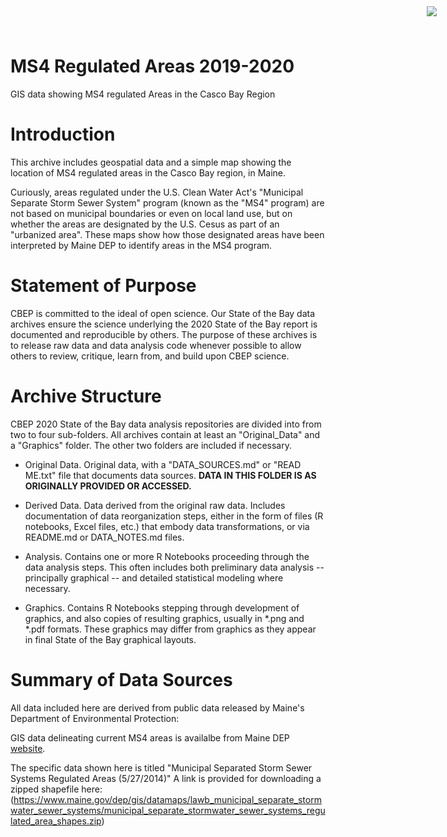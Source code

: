 # MS4 Regulated Areas 2019-2020

<img
    src="https://www.cascobayestuary.org/wp-content/uploads/2014/04/logo_sm.jpg"
    style="position:absolute;top:10px;right:50px;" />


GIS data showing MS4 regulated Areas in the Casco Bay Region

# Introduction
This archive includes geospatial data and a simple map showing the location
of MS4 regulated areas in the Casco Bay region, in Maine.

Curiously, areas regulated under the U.S. Clean Water Act's "Municipal 
Separate Storm Sewer System" program (known as the "MS4" program) are not 
based on municipal boundaries or even on local land use, but on whether the 
areas are designated by the U.S. Cesus as part of an "urbanized area". These
maps show how those designated areas have been interpreted by Maine DEP 
to identify areas in the MS4 program.

# Statement of Purpose
CBEP is committed to the ideal of open science.  Our State of the Bay data
archives ensure the science underlying the 2020 State of the Bay report is
documented and reproducible by others. The purpose of these archives is to
release raw data and data analysis code whenever possible to allow others to
review, critique, learn from, and build upon CBEP science.

# Archive Structure
CBEP 2020 State of the Bay data analysis repositories are divided into from two
to four sub-folders.  All archives contain at least an "Original_Data" and a
"Graphics" folder.  The other two folders are included if necessary.

- Original Data.  Original data, with a "DATA_SOURCES.md" or "READ ME.txt" file 
that documents data sources.
**DATA IN THIS FOLDER IS AS ORIGINALLY PROVIDED OR ACCESSED.** 

- Derived Data.  Data derived from the original raw data.  Includes
documentation of data reorganization steps, either in the form of files (R
notebooks, Excel files, etc.) that embody data transformations, or via README.md
or DATA_NOTES.md files.

- Analysis.  Contains one or more R Notebooks proceeding through the data
analysis steps. This often includes both preliminary data analysis --
principally graphical -- and detailed statistical modeling where necessary.

- Graphics.  Contains R Notebooks stepping through development of graphics, and
also copies of resulting graphics, usually in \*.png and \*.pdf formats.  These
graphics may differ from graphics as they appear in final State of the Bay
graphical layouts.

# Summary of Data Sources
All data included here are derived from public data released by Maine's Department
of Environmental Protection:

GIS data delineating current MS4 areas is availalbe from Maine DEP
[website](https://www.maine.gov/dep/gis/datamaps/). 

The specific data shown here is titled "Municipal Separated Storm Sewer Systems 
Regulated Areas (5/27/2014)"
A link is provided for downloading a zipped shapefile here:
(https://www.maine.gov/dep/gis/datamaps/lawb_municipal_separate_stormwater_sewer_systems/municipal_separate_stormwater_sewer_systems_regulated_area_shapes.zip)
